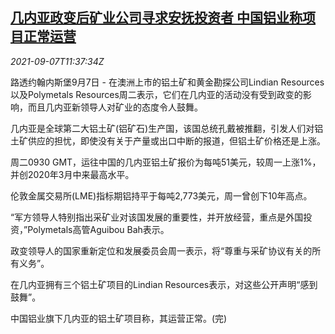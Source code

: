 <!--1631016062000-->
[几内亚政变后矿业公司寻求安抚投资者 中国铝业称项目正常运营](https://cn.reuters.com/article/chalco-guinea-coup-junta-0907-idCNKBS2G30YV)
------

<div><i>2021-09-07T11:37:34Z</i></div><p>路透约翰内斯堡9月7日 - 在澳洲上市的铝土矿和黄金勘探公司Lindian Resources以及Polymetals Resources周二表示，它们在几内亚的活动没有受到政变的影响，而且几内亚新领导人对矿业的态度令人鼓舞。</p><p>几内亚是全球第二大铝土矿(铝矿石)生产国，该国总统孔戴被推翻，引发人们对铝土矿供应的担忧，即使没有关于产量或出口中断的报道，但铝土矿价格还是上涨。</p><p>周二0930 GMT，运往中国的几内亚铝土矿报价为每吨51美元，较周一上涨1%，并创2020年3月中来最高水平。</p><p>伦敦金属交易所(LME)指标期铝持平于每吨2,773美元，周一曾创下10年高点。</p><p>“军方领导人特别指出采矿业对该国发展的重要性，并开放经营，重点是外国投资，”Polymetals高管Aguibou Bah表示。</p><p>政变领导人的国家重新定位和发展委员会周一表示，将“尊重与采矿协议有关的所有义务”。</p><p>在几内亚拥有三个铝土矿项目的Lindian Resources表示，对这些公开声明“感到鼓舞”。</p><p>中国铝业旗下几内亚的铝土矿项目称，其运营正常。(完) </p>
